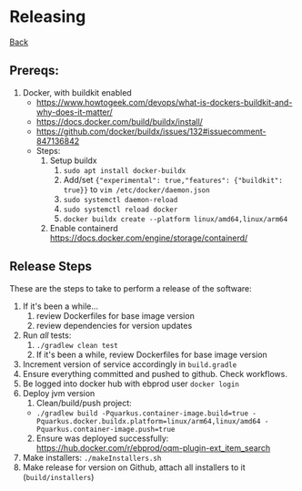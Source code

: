 # Releasing

[Back](../README.md)

## Prereqs:

1. Docker, with buildkit enabled
    - https://www.howtogeek.com/devops/what-is-dockers-buildkit-and-why-does-it-matter/
    - https://docs.docker.com/build/buildx/install/
    - https://github.com/docker/buildx/issues/132#issuecomment-847136842
    - Steps:
        1. Setup buildx
            1. `sudo apt install docker-buildx`
            2. Add/set `{"experimental": true,"features": {"buildkit": true}}` to `vim /etc/docker/daemon.json`
            2. `sudo systemctl daemon-reload`
            2. `sudo systemctl reload docker`
            1. `docker buildx create --platform linux/amd64,linux/arm64`
        2. Enable containerd https://docs.docker.com/engine/storage/containerd/

## Release Steps

These are the steps to take to perform a release of the software:

1. If it's been a while...
    1. review Dockerfiles for base image version
    2. review dependencies for version updates
2. Run _all_ tests:
    1. `./gradlew clean test`
    2. If it's been a while, review Dockerfiles for base image version
3. Increment version of service accordingly in `build.gradle`
4. Ensure everything committed and pushed to github. Check workflows.
5. Be logged into docker hub with ebprod user `docker login`
6. Deploy jvm version
    1. Clean/build/push project:
    - `./gradlew build -Pquarkus.container-image.build=true -Pquarkus.docker.buildx.platform=linux/arm64,linux/amd64 -Pquarkus.container-image.push=true`
    2. Ensure was deployed successfully: https://hub.docker.com/r/ebprod/oqm-plugin-ext_item_search
7. Make installers: `./makeInstallers.sh`
8. Make release for version on Github, attach all installers to it (`build/installers`)
